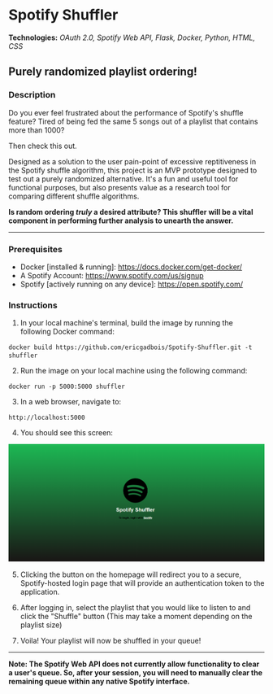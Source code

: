 # Spotify Shuffler
**Technologies:** *OAuth 2.0, Spotify Web API, Flask, Docker, Python, HTML, CSS*
## Purely randomized playlist ordering!
### Description
Do you ever feel frustrated about the performance of Spotify's shuffle feature? Tired of being fed the same 5 songs out of a playlist that contains more than 1000?

Then check this out.

Designed as a solution to the user pain-point of excessive reptitiveness in the Spotify shuffle algorithm, this project is an MVP prototype designed to test out a purely randomized alternative. It's a fun and useful tool for functional purposes, but also presents value as a research tool for comparing different shuffle algorithms.

**Is random ordering *truly* a desired attribute? This shuffler will be a vital component in performing further analysis to unearth the answer.**

---
### Prerequisites
- Docker [installed & running]: https://docs.docker.com/get-docker/
- A Spotify Account: https://www.spotify.com/us/signup
- Spotify [actively running on any device]: https://open.spotify.com/

### Instructions
1. In your local machine's terminal, build the image by running the following Docker command:

```
docker build https://github.com/ericgadbois/Spotify-Shuffler.git -t shuffler
```

2. Run the image on your local machine using the following command:

```
docker run -p 5000:5000 shuffler
```

3. In a web browser, navigate to:

```
http://localhost:5000
```

4. You should see this screen:

![Homepage](./static/images/homepage.png)

5. Clicking the button on the homepage will redirect you to a secure, Spotify-hosted login page that will provide an authentication token to the application.

6. After logging in, select the playlist that you would like to listen to and click the "Shuffle" button (This may take a moment depending on the playlist size)

7. Voila! Your playlist will now be shuffled in your queue!
---
**Note: The Spotify Web API does not currently allow functionality to clear a user's queue. So, after your session, you will need to manually clear the remaining queue within any native Spotify interface.**